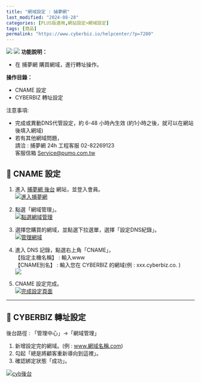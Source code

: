 ```yaml
---
title: "網域設定 : 捕夢網"
last_modified: "2024-08-28"
categories: [PLUS版適用,網站設定>網域設定]
tags: [商品]
permalink: "https://www.cyberbiz.io/helpcenter/?p=7280"
---
```


![](https://www.cyberbiz.io/helpcenter/wp-content/uploads/一般版3.png)
![](https://www.cyberbiz.io/helpcenter/wp-content/uploads/PLUS版3.png)
**功能說明：**  

* 在 捕夢網 購買網域，進行轉址操作。

**操作目錄：**

* CNAME 設定
* CYBERBIZ 轉址設定

注意事項:  

* 完成或異動DNS代管設定，約 6-48 小時內生效 (約1小時之後，就可以在網站後填入網域) 
* 若有其他網域問題，  
請洽 : 捕夢網 24h 工程客服 02-82269123  
客服信箱 Service@pumo.com.tw



## 📌 CNAME 設定



1. 進入 [捕夢網 後台](https://www.pumo.com.tw/) 網站，並登入會員。   
[![進入捕夢網](https://www.cyberbiz.io/support/wp-content/uploads/網域設定-捕夢網01.png)](https://www.cyberbiz.io/support/wp-content/uploads/網域設定-捕夢網01.png)



2. 點選「網域管理」。   
[![點選網域管理](https://www.cyberbiz.io/support/wp-content/uploads/網域設定-捕夢網02.png)](https://www.cyberbiz.io/support/wp-content/uploads/網域設定-捕夢網02.png)



3. 選擇您購買的網域，並點選下拉選單，選擇「設定DNS紀錄」。   
[![管理網域](https://www.cyberbiz.io/support/wp-content/uploads/網域設定-捕夢網03.png)](https://www.cyberbiz.io/support/wp-content/uploads/網域設定-捕夢網03.png)



4. 進入 DNS 記錄，點選右上角「CNAME」，   
【指定主機名稱】 : 輸入www  
【CNAME別名】 : 輸入您在 CYBERBIZ 的網域(例 : xxx.cyberbiz.co. )  
[![](https://www.cyberbiz.io/support/wp-content/uploads/網域設定-捕夢網04.png)](https://www.cyberbiz.io/support/wp-content/uploads/網域設定-捕夢網04.png)



5. CNAME 設定完成。   
[![完成設定頁面](https://www.cyberbiz.io/support/wp-content/uploads/網域設定-捕夢網05.png)](https://www.cyberbiz.io/support/wp-content/uploads/網域設定-捕夢網05.png)



* * *



## 📌 CYBERBIZ 轉址設定


後台路徑 : 「管理中心」→「網域管理」  


1. 新增設定完的網域。(例 : www.網域名稱.com)
2. 勾起「總是將顧客重新導向到這裡」。
3. 確認綁定狀態「成功」。

[![cyb後台](https://www.cyberbiz.io/support/wp-content/uploads/網域設定-捕夢網06.png)](https://www.cyberbiz.io/support/wp-content/uploads/網域設定-捕夢網06.png)


